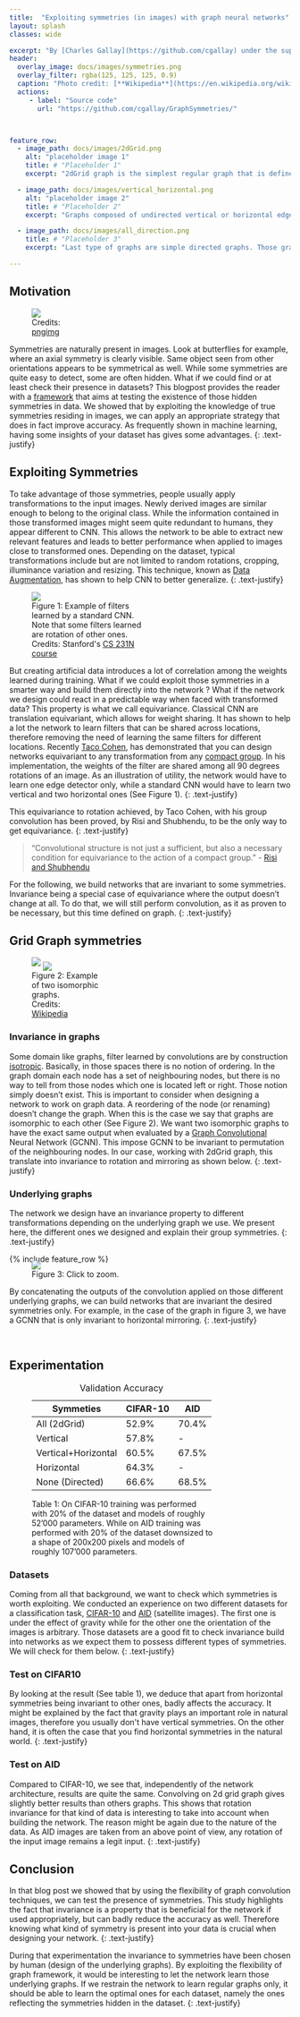 ```yaml
---
title:  "Exploiting symmetries (in images) with graph neural networks"
layout: splash
classes: wide

excerpt: "By [Charles Gallay](https://github.com/cgallay) under the supervision of [Michaël Defferrard](http://deff.ch) and [Nathanaël Perraudin](https://perraudin.info)"
header:
  overlay_image: docs/images/symmetries.png
  overlay_filter: rgba(125, 125, 125, 0.9)
  caption: "Photo credit: [**Wikipedia**](https://en.wikipedia.org/wiki/Symmetry_group)"
  actions:
     - label: "Source code"
       url: "https://github.com/cgallay/GraphSymmetries/"



feature_row:
  - image_path: docs/images/2dGrid.png
    alt: "placeholder image 1"
    title: # "Placeholder 1"
    excerpt: "2dGrid graph is the simplest regular graph that is defined on the plane. Its undirected edges gives it multiple symmetries. The ones we are interested in are: rotation of 90 degrees and mirroring."

  - image_path: docs/images/vertical_horizontal.png
    alt: "placeholder image 2"
    title: # "Placeholder 2"
    excerpt: "Graphs composed of undirected vertical or horizontal edges. The symmetries found here are vertical and horizontal flips."

  - image_path: docs/images/all_direction.png
    title: # "Placeholder 3"
    excerpt: "Last type of graphs are simple directed graphs. Those graphs does not contain any symmetry but allow the information to flow through the image when combined with other graphs."

---
```




## Motivation

<figure style="width: 100px" class="align-right">
     <a href="docs/images/butterfly2.png"><img src="docs/images/butterfly2.png"></a>
     <figcaption>Credits: <a href="http://pngimg.com/download/1065">pngimg</a></figcaption>
</figure>

Symmetries are naturally present in images. Look at butterflies for example, where an axial symmetry is clearly visible. Same object seen from other orientations appears to be symmetrical as well. While some symmetries are quite easy to detect, some are often hidden. What if we could find or at least check their presence in datasets? This blogpost provides the reader with a [framework](https://github.com/cgallay/GraphSymmetries/) that aims at testing the existence of those hidden symmetries in data. We showed that by exploiting the knowledge of true symmetries residing in images, we can apply an appropriate strategy that does in fact improve accuracy. As frequently shown in machine learning, having some insights of your dataset has gives some advantages.
{: .text-justify}

## Exploiting Symmetries

To take advantage of those symmetries, people usually apply transformations to the input images. Newly derived images are similar enough to belong to the original class. While the information contained in those transformed images might seem quite redundant to humans, they appear different to CNN. This allows the network to be able to extract new relevant features and  leads to better performance when applied to images close to transformed ones. Depending on the dataset, typical transformations include but are not limited to random rotations, cropping, illuminance variation and resizing. This technique, known as [Data Augmentation](https://medium.com/nanonets/how-to-use-deep-learning-when-you-have-limited-data-part-2-data-augmentation-c26971dc8ced), has shown to help CNN to better generalize.
{: .text-justify}


<figure style="width: 200px" class="align-right">
     <a href="docs/images/low_layer_filters.jpeg"><img src="docs/images/low_layer_filters.jpeg"></a>
    <figcaption>Figure 1: Example of filters learned by a standard CNN. Note that some filters learned are rotation of other ones.
<br/>Credits: Stanford's <a href="http://cs231n.stanford.edu/">CS 231N course</a></figcaption>
</figure>

But creating artificial data introduces a lot of correlation among the weights learned during training. What if we could exploit those symmetries in a smarter way and build them directly into the network ? What if the network we design could react in a predictable way when faced with transformed data? This property is what we call equivariance. Classical CNN are translation equivariant, which allows for weight sharing. It has shown to help a lot the network to learn filters that can be shared across locations, therefore removing the need of learning the same filters for different locations. Recently [Taco Cohen](https://github.com/tscohen/GrouPy), has demonstrated that you can design networks equivariant to any transformation from any [compact group](https://en.wikipedia.org/wiki/Compact_group). In his implementation, the weights of the filter are shared among all 90 degrees rotations of an image. As an illustration of utility, the network would have to learn one edge detector only, while a standard CNN would have to learn two vertical and two horizontal ones (See Figure 1).
{: .text-justify}

This equivariance to rotation achieved, by Taco Cohen, with his group convolution has been proved, by Risi and Shubhendu, to be the only way to get equivariance.
{: .text-justify}

> “Convolutional structure is not just a sufficient, but
also a necessary condition for equivariance to the
action of a compact group.” - [Risi and Shubhendu](https://arxiv.org/abs/1802.03690)

For the following, we build networks that are invariant to some symmetries. Invariance being a special case of equivariance where the output doesn’t change at all. To do that, we will still perform convolution, as it as proven to be necessary, but this time defined on graph.
{: .text-justify}


## Grid Graph symmetries
<div class="align-right" style="width: 200px">
<figure class="half">
    <a href="docs/images/iso_graph_1.png"><img src="docs/images/iso_graph_1.png"></a>
    <a href="docs/images/iso_graph_2.png"><img src="docs/images/iso_graph_2.png" align="middle"></a>
    <figcaption>Figure 2: Example of two isomorphic graphs. <br/> Credits: <a href="https://en.wikipedia.org/wiki/Graph_isomorphism">Wikipedia</a></figcaption>
</figure>
</div>

### Invariance in graphs
Some domain like graphs, filter learned by convolutions are by construction [isotropic](https://en.wikipedia.org/wiki/Isotropy). Basically, in those spaces there is no notion of ordering. In the graph domain each node has a set of neighbouring nodes, but there is no way to tell from those nodes which one is located left or right. Those notion simply doesn’t exist. This is important to consider when designing a network to work on graph data. A reordering of the node (or renaming) doesn’t change the graph. When this is the case we say that graphs are isomorphic to each other (See Figure 2). We want two isomorphic graphs to have the exact same output when evaluated by a [Graph Convolutional](https://tkipf.github.io/graph-convolutional-networks/) Neural Network (GCNN). This impose GCNN to be invariant to permutation of the neighbouring nodes. In our case, working with 2dGrid graph, this translate into invariance to rotation and mirroring as shown below. 
{: .text-justify}

### Underlying graphs
The network we design have an invariance property to different transformations depending on the underlying graph we use. We present here, the different ones we designed and explain their group symmetries.
{: .text-justify}

{% include feature_row %}

<figure style="width:250px; margin-top:-20px; margin-bottom:0px" class="align-left">
  <a href="docs/images/combined_graph.png"><img src="docs/images/combined_graph.png"></a>
    <figcaption>Figure 3: Click to zoom.</figcaption>
</figure>


By concatenating the outputs of the convolution applied on those different underlying graphs, we can build networks that are invariant the desired symmetries only. For example, in the case of the graph in figure 3, we have a GCNN that is only invariant to horizontal mirroring.
{: .text-justify}

<br/>

## Experimentation

<figure class="align-right" style="width: 325px">
<table class="sortable">
 <caption>Validation Accuracy</caption>
<thead> <tr> <th>Symmeties</th> <th>CIFAR-10</th> <th>AID</th> </tr></thead>
<tbody>
     <tr> <td>All (2dGrid)</td><td>52.9%</td> <td>70.4%</td> </tr>
     <tr> <td>Vertical</td><td>57.8%</td><td>-</td> </tr>
     <tr> <td>Vertical+Horizontal</td><td>60.5%</td> <td>67.5%</td> </tr>
     <tr> <td>Horizontal</td><td>64.3%</td><td>-</td> </tr>
     <tr> <td>None (Directed)</td><td>66.6%</td><td>68.5%</td> </tr>
</tbody></table>
<figcaption>Table 1: 
On CIFAR-10 training was performed with 20% of the dataset and models of roughly 52’000 parameters. While on AID training was performed with 20% of the dataset downsized to a shape of 200x200 pixels and models of roughly 107’000 parameters.</figcaption>
</figure>

### Datasets
Coming from all that background, we want to check which symmetries is worth exploiting. We conducted an experience on two different datasets for a classification task, [CIFAR-10](https://www.cs.toronto.edu/~kriz/cifar.html) and [AID](https://arxiv.org/abs/1608.05167) (satellite images). The first one is under the effect of gravity while for the other one the orientation of the images is arbitrary. Those datasets are a good fit to check invariance build into networks as we expect them to possess different types of symmetries. We will check for them below.
{: .text-justify}

### Test on CIFAR10

By looking at the result (See table 1), we deduce that apart from horizontal symmetries being invariant to other ones, badly affects the accuracy. It might be explained by the fact that gravity plays an important role in natural images, therefore you usually don't have vertical symmetries. On the other hand, it is often the case that you find horizontal symmetries in the natural world.
{: .text-justify}

### Test on AID

Compared to CIFAR-10, we see that, independently of the network architecture, results are quite the same. Convolving on 2d grid graph gives slightly better results than others graphs. This shows that rotation invariance for that kind of data is interesting to take into account when building the network. The reason might be again due to the nature of the data. As AID images are taken from an above point of view, any rotation of the input image remains a legit input.
{: .text-justify}

## Conclusion

In that blog post we showed that by using the flexibility of graph convolution techniques, we can test the presence of symmetries. This study highlights the fact that invariance is a property that is beneficial for the network if used appropriately, but can badly reduce the accuracy as well. Therefore knowing what kind of symmetry is present into your data is crucial when designing your network.
{: .text-justify}

During that experimentation the invariance to symmetries have been chosen by human (design of the underlying graphs). By exploiting the flexibility of graph framework, it would be interesting to let the network learn those underlying graphs. If we restrain the network to learn regular graphs only, it should be able to learn the optimal ones for each dataset, namely the ones reflecting the symmetries hidden in the dataset. 
{: .text-justify}

